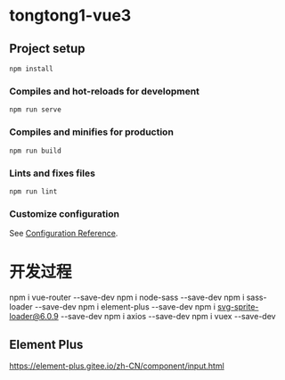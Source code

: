 # tongtong1-vue3

## Project setup
```
npm install
```

### Compiles and hot-reloads for development
```
npm run serve
```

### Compiles and minifies for production
```
npm run build
```

### Lints and fixes files
```
npm run lint
```

### Customize configuration
See [Configuration Reference](https://cli.vuejs.org/config/).

# 开发过程
npm i vue-router --save-dev
npm i node-sass --save-dev
npm i sass-loader --save-dev
npm i element-plus --save-dev
npm i svg-sprite-loader@6.0.9 --save-dev
npm i axios --save-dev
npm i vuex --save-dev


## Element Plus
https://element-plus.gitee.io/zh-CN/component/input.html

